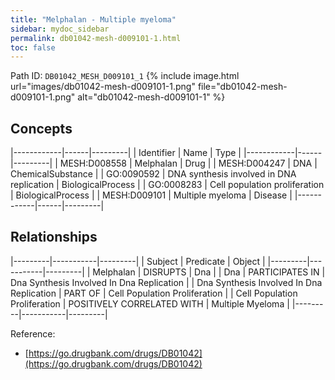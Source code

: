 ```yaml
---
title: "Melphalan - Multiple myeloma"
sidebar: mydoc_sidebar
permalink: db01042-mesh-d009101-1.html
toc: false 
---
```



Path ID: `DB01042_MESH_D009101_1`
{% include image.html url="images/db01042-mesh-d009101-1.png" file="db01042-mesh-d009101-1.png" alt="db01042-mesh-d009101-1" %}

## Concepts

|------------|------|---------|
| Identifier | Name | Type    |
|------------|------|---------|
| MESH:D008558 | Melphalan | Drug |
| MESH:D004247 | DNA | ChemicalSubstance |
| GO:0090592 | DNA synthesis involved in DNA replication | BiologicalProcess |
| GO:0008283 | Cell population proliferation | BiologicalProcess |
| MESH:D009101 | Multiple myeloma | Disease |
|------------|------|---------|

## Relationships

|---------|-----------|---------|
| Subject | Predicate | Object  |
|---------|-----------|---------|
| Melphalan | DISRUPTS | Dna |
| Dna | PARTICIPATES IN | Dna Synthesis Involved In Dna Replication |
| Dna Synthesis Involved In Dna Replication | PART OF | Cell Population Proliferation |
| Cell Population Proliferation | POSITIVELY CORRELATED WITH | Multiple Myeloma |
|---------|-----------|---------|

Reference: 
  - [https://go.drugbank.com/drugs/DB01042](https://go.drugbank.com/drugs/DB01042)
